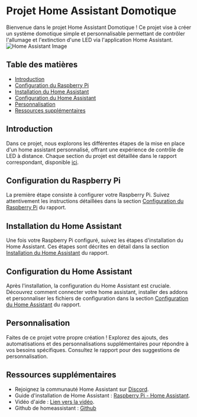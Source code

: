 # Projet Home Assistant Domotique

Bienvenue dans le projet Home Assistant Domotique ! Ce projet vise à créer un système domotique simple et personnalisable permettant de contrôler l'allumage et l'extinction d'une LED via l'application Home Assistant.
![Home Assistant Image](https://imgs.search.brave.com/YotD3O1Tur5PzhjbyHhfTW6PZLtpzjBszo98Gb0yU3Y/rs:fit:860:0:0/g:ce/aHR0cHM6Ly91cGxv/YWQud2lraW1lZGlh/Lm9yZy93aWtpcGVk/aWEvY29tbW9ucy82/LzZlL0hvbWVfQXNz/aXN0YW50X0xvZ28u/c3Zn.svg)
## Table des matières

- [Introduction](#introduction)
- [Configuration du Raspberry Pi](#configuration-du-raspberry-pi)
- [Installation du Home Assistant](#installation-du-home-assistant)
- [Configuration du Home Assistant](#configuration-du-home-assistant)
- [Personnalisation](#personnalisation)
- [Ressources supplémentaires](#ressources-supplémentaires)

## Introduction

Dans ce projet, nous explorons les différentes étapes de la mise en place d'un home assistant personnalisé, offrant une expérience de contrôle de LED à distance. Chaque section du projet est détaillée dans le rapport correspondant, disponible [ici](https://1drv.ms/w/s!AkJOHSOXvqhvl0sIlHi1ev77V9iy?e=ciAqof).

## Configuration du Raspberry Pi

La première étape consiste à configurer votre Raspberry Pi. Suivez attentivement les instructions détaillées dans la section [Configuration du Raspberry Pi](https://1drv.ms/w/s!AkJOHSOXvqhvl0sIlHi1ev77V9iy?e=ciAqof) du rapport.

## Installation du Home Assistant

Une fois votre Raspberry Pi configuré, suivez les étapes d'installation du Home Assistant. Ces étapes sont décrites en détail dans la section [Installation du Home Assistant](https://1drv.ms/w/s!AkJOHSOXvqhvl0sIlHi1ev77V9iy?e=ciAqof) du rapport.

## Configuration du Home Assistant

Après l'installation, la configuration du Home Assistant est cruciale. Découvrez comment connecter votre home assistant, installer des addons et personnaliser les fichiers de configuration dans la section [Configuration du Home Assistant](https://1drv.ms/w/s!AkJOHSOXvqhvl0sIlHi1ev77V9iy?e=ciAqof) du rapport.

## Personnalisation

Faites de ce projet votre propre création ! Explorez des ajouts, des automatisations et des personnalisations supplémentaires pour répondre à vos besoins spécifiques. Consultez le rapport pour des suggestions de personnalisation.



## Ressources supplémentaires

- Rejoignez la communauté Home Assistant sur [Discord](https://discord.com/invite/home-assistant).
- Guide d'installation de Home Assistant : [Raspberry Pi - Home Assistant](https://www.home-assistant.io/installation/raspberrypi).
- Vidéo d'aide : [Lien vers la vidéo](https://www.youtube.com/watch?v=wikJla6AilQ).
-  Github de homeassistant : [Github](https://github.com/home-assistant)


